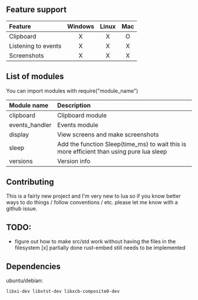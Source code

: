 
## Feature support

| Feature             | Windows | Linux |  Mac  |
| :------------------ | :-----: | :---: | :---: |
| Clipboard           |    X    |   X   |   O   |
| Listening to events |    X    |   X   |   X   |
| Screenshots         |    X    |   X   |   X   |

## List of modules

You can import modules with require("module_name") 

| Module name    | Description                                                                              |
| :------------- | :--------------------------------------------------------------------------------------- |
| clipboard      | Clipboard module                                                                         |
| events_handler | Events module                                                                            |
| display        | View screens and make screenshots                                                        |
| sleep          | Add the function Sleep(time_ms) to wait this is more efficient than using pure lua sleep |
| versions       | Version info                                                                             |

## Contributing

This is a fairly new project and I'm very new to lua so if you know better ways to do things / follow conventions / etc. please let me know with a github issue.

## TODO:

- figure out how to make src/std work without having the files in the filesystem [x] partially done rust-embed still needs to be implemented

## Dependencies

ubuntu/debian:

```sh
libxi-dev libxtst-dev libxcb-composite0-dev
```